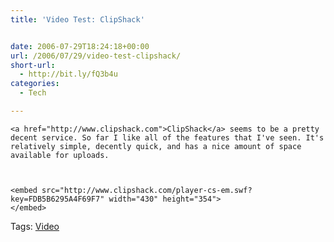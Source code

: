 ```yaml
---
title: 'Video Test: ClipShack'


date: 2006-07-29T18:24:18+00:00
url: /2006/07/29/video-test-clipshack/
short-url:
  - http://bit.ly/fQ3b4u
categories:
  - Tech

---
```

<div class='microid-mailto+http:sha1:58394e7bfcd3c181b5b861dcc1a5cb5d34253923'>
  
    <a href="http://www.clipshack.com">ClipShack</a> seems to be a pretty decent service. So far I like all of the features that I've seen. It's relatively simple, decently quick, and has a nice amount of space available for uploads.
  
  
  
    <embed src="http://www.clipshack.com/player-cs-em.swf?key=FDB5B6295A4F69F7" width="430" height="354">
    </embed>
  
</div>

<div class="st-post-tags">
  Tags: <a href="http://www.cavort.org/tag/video/" title="Video" rel="tag">Video</a><br />
</div>